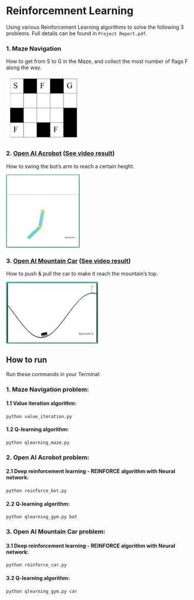 # Reinforcemnent Learning

Using various Reinforcement Learning algorithms to solve the following 3 problems. Full details can be found in `Project Report.pdf`.

### 1. Maze Navigation

How to get from S to G in the Maze, and collect the most number of flags F along the way.

<img src="images/maze.png" width="200px">

### 2. [Open AI Acrobot](https://gym.openai.com/envs/Acrobot-v1/) ([See video result](https://youtu.be/ecF-w1arABs))

How to swing the bot’s arm to reach a certain height.

<img src="images/acrobot.png" width="200px">

### 3. [Open AI Mountain Car](https://gym.openai.com/envs/MountainCar-v0/) ([See video result](https://youtu.be/weExxc8X95Q))

How to push & pull the car to make it reach the mountain’s top.

<img src="images/car.png" width="250px">

## How to run

Run these commands in your Terminal:

### 1. Maze Navigation problem:

#### 1.1 Value iteration algorithm:

    python value_iteration.py

#### 1.2 Q-learning algorithm: 

    python qlearning_maze.py

### 2. Open AI Acrobot problem:

#### 2.1 Deep reinforcement learning - REINFORCE algorithm with Neural network:

    python reinforce_bot.py

#### 2.2 Q-learning algorithm:

    python qlearning_gym.py bot


### 3. Open AI Mountain Car problem:

#### 3.1 Deep reinforcement learning - REINFORCE algorithm with Neural network:

    python reinforce_car.py

#### 3.2 Q-learning algorithm:

    python qlearning_gym.py car
